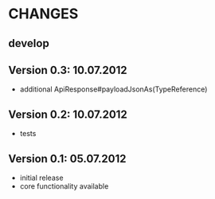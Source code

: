 CHANGES
=============

develop
-------

Version 0.3: 10.07.2012
-----------------------
- additional ApiResponse#payloadJsonAs(TypeReference)

Version 0.2: 10.07.2012
-----------------------
 - tests

Version 0.1: 05.07.2012
-----------------------
 - initial release
 - core functionality available
